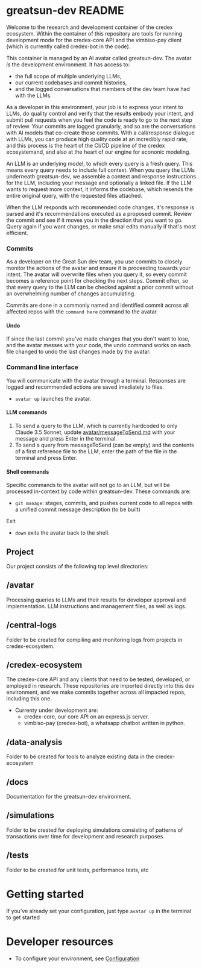 # greatsun-dev README

Welcome to the research and development container of the credex ecosystem. Within the container of this repository are tools for running development mode for the credex-core API and the vimbiso-pay client (which is currently called credex-bot in the code).

This container is managed by an AI avatar called greatsun-dev. The avatar *is* the development environment. It has access to:
  - the full scope of multiple underlying LLMs,
  - our current codebases and commit histories,
  - and the logged conversations that members of the dev team have had with the LLMs.

As a developer in this environment, your job is to express your intent to LLMs, do quality control and verify that the results embody your intent, and submit pull requests when you feel the code is ready to go to the next step of review. Your commits are logged granularly, and so are the conversations with AI models that co-create those commits. With a call/response dialogue with LLMs, you can produce high quality code at an incredibly rapid rate, and this process is the heart of the CI/CD pipeline of the credex ecosystemand, and also at the heart of our engine for econonic modeling.

An LLM is an underlying model, to which every query is a fresh query. This means every query needs to include full context. When you query the LLMs underneath greatsun-dev, we assemble a context and response instructions for the LLM, including your message and optionally a linked file. If the LLM wants to request more context, it informs the codebase, which resends the entire original query, with the requested files attached.

When the LLM responds with recommended code changes, it's response is parsed and it's recommendations executed as a proposed commit. Review the commit and see if it moves you in the direction that you want to go. Query again if you want changes, or make smal edits manually if that's most efficient.

### Commits
As a developer on the Great Sun dev team, you use commits to closely monitor the actions of the avatar and ensure it is proceeding towards your intent. The avatar will overwrite files when you query it, so every commit becomes a reference point for checking the next steps. Commit often, so that every query to the LLM can be checked against a prior commit without an overwhelming number of changes accumulating.

Commits are done in a commonly named and identified commit across all affected repos with the `command here` command to the avatar.

#### Undo
If since the last commit you've made changes that you don't want to lose, and the avatar messes with your code, the undo command works on each file changed to undo the last changes made by the avatar.

### Command line interface
You will communicate with the avatar through a terminal. Responses are logged and recommended actions are saved imediately to files.
- `avatar up` launches the avatar.

#### LLM commands
1. To send a query to the LLM, which is currently hardcoded to only Claude 3.5 Sonnet, update [avatar/messageToSend.md](avatar/messageToSend.md) with your message and press Enter in the terminal.
2. To send a query from messageToSend (can be empty) and the contents of a first reference file to the LLM, enter the path of the file in the terminal and press Enter.

#### Shell commands
Specific commands to the avatar will not go to an LLM, but will be processed in-context by code within greatsun-dev. These commands are:
- `git manage`: stages, commits, and pushes current code to all repos with a unified commit message description (to be built)

Exit
- `down` exits the avatar back to the shell.

## Project
Our project consists of the following top level directories:

## /avatar
Processing queries to LLMs and their results for developer approval and implementation. LLM instructions and management files, as well as logs.

## /central-logs
Folder to be created for compiling and monitoring logs from projects in credex-ecosystem.

## /credex-ecosystem
The credex-core API and any clients that need to be tested, developed, or employed in research. These repositories are imported directly into this dev environment, and we make commits together across all impacted repos, including this one.

- Currenty under development are:
  - credex-core, our core API on an express.js server.
  - vimbiso-pay (credex-bot), a whatsapp chatbot written in python.

## /data-analysis
Folder to be created for tools to analyze existing data in the credex-ecosystem

## /docs
Documentation for the greatsun-dev environment.

## /simulations
Folder to be created for deploying simulations consisting of patterns of transactions over time for development and research purposes.

## /tests
Folder to be created for unit tests, performance tests, etc

# Getting started
If you've already set your configuration, just type `avatar up` in the terminal to get started

# Developer resources
- To configure your environment, see [Configuration](docs/greatsun-dev_configuration.md)